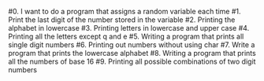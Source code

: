 #0. I want to do a program that assigns a random variable each time
#1. Print the last digit of the number stored in the variable
#2. Printing the alphabet in lowercase
#3. Printing letters in lowercase and upper case
#4. Printing all the letters except q and e
#5. Writing a program that prints all single digit numbers
#6. Printing out numbers without using char
#7. Write a program that prints the lowercase alphabet
#8. Writing a program that prints all the numbers of base 16
#9. Printing all possible combinations of two digit numbers
